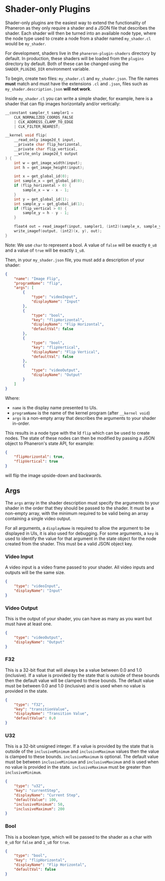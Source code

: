 # Shader-only Plugins

Shader-only plugins are the easiest way to extend the functionality of Phaneron as they only require a shader and a JSON file that describes the shader. Each shader will then be turned into an available node type, where the node type used to create a node from a shader named `my_shader.cl` would be `my_shader`.

For development, shaders live in the `phaneron-plugin-shaders` directory by default. In production, these shaders will be loaded from the `plugins` directory by default. Both of these can be changed using the `SHADER_PLUGINS_DIR` environment variable.

To begin, create two files: `my_shader.cl` and `my_shader.json`. The file names **must** match and must have the extensions `.cl` and `.json`, files such as `my_shader.description.json` **will not work**.

Inside `my_shader.cl` you can write a simple shader, for example, here is a shader that can flip images horizontally and/or vertically:

```c
__constant sampler_t sampler1 =
    CLK_NORMALIZED_COORDS_FALSE
    | CLK_ADDRESS_CLAMP_TO_EDGE
    | CLK_FILTER_NEAREST;

__kernel void flip(
    __read_only image2d_t input,
    __private char flip_horizontal,
    __private char flip_vertical,
    __write_only image2d_t output
) {
    int w = get_image_width(input);
    int h = get_image_height(input);

    int x = get_global_id(0);
    int sample_x = get_global_id(0);
    if (flip_horizontal > 0) {
        sample_x = w - x - 1;
    }
    int y = get_global_id(1);
    int sample_y = get_global_id(1);
    if (flip_vertical > 0) {
        sample_y = h - y - 1;
    }

    float4 out = read_imagef(input, sampler1, (int2)(sample_x, sample_y));
    write_imagef(output, (int2)(x, y), out);
}
```

Note: We use `char` to represent a bool. A value of `false` will be exactly `0_u8` and a value of `true` will be exactly `1_u8`.

Then, in your `my_shader.json` file, you must add a description of your shader:

```json
{
    "name": "Image Flip",
    "programName": "flip",
    "args": [
        {
            "type": "videoInput",
            "displayName": "Input"
        },
        {
            "type": "bool",
            "key": "flipHorizontal",
            "displayName": "Flip Horizontal",
            "defaultVal": false
        },
        {
            "type": "bool",
            "key": "flipVertical",
            "displayName": "Flip Vertical",
            "defaultVal": false
        },
        {
            "type": "videoOutput",
            "displayName": "Output"
        }
    ]
}
```

Where:
- `name` is the display name presented to UIs.
- `programName` is the name of the kernel program (after `__kernel void`)
- `args` is a non-empty array that describes the arguments to your shader in-order.

This results in a node type with the Id `flip` which can be used to create nodes. The state of these nodes can then be modified by passing a JSON object to Phaneron's state API, for example:

```json
{
    "flipHorizontal": true,
    "flipVertical": true
}
```

will flip the image upside-down and backwards.

## Args

The `args` array in the shader description must specify the arguments to your shader in the order that they should be passed to the shader. It must be a non-empty array, with the minimum required to be valid being an array containing a single video output.

For all arguments, a `displayName` is required to allow the argument to be displayed in UIs, it is also used for debugging.
For some arguments, a `key` is used to identify the value for that argument in the state object for the node created from the shader. This must be a valid JSON object key.

### Video Input

A video input is a video frame passed to your shader. All video inputs and outputs will be the same size.

```json
{
    "type": "videoInput",
    "displayName": "Input"
}
```

### Video Output

This is the output of your shader, you can have as many as you want but must have at least one.

```json
{
    "type": "videoOutput",
    "displayName": "Output"
}
```

### F32

This is a 32-bit float that will always be a value between 0.0 and 1.0 (inclusive). If a value is provided by the state that is outside of these bounds then the default value will be clamped to these bounds. The default value must be between 0.0 and 1.0 (inclusive) and is used when no value is provided in the state.


```json
{
    "type": "f32",
    "key": "transitionValue",
    "displayName": "Transition Value",
    "defaultValue": 0.0
}
```

### U32

This is a 32-bit unsigned integer. If a value is provided by the state that is outside of the `inclusiveMinimum` and `inclusiveMaximum` values then the value is clamped to these bounds. `inclusiveMaximum` is optional. The default value must be between `inclusiveMinimum` and `inclusiveMaximum` and is used when no value is provided in the state. `inclusiveMaximum` must be greater than `inclusiveMinimum`.

```json
{
    "type": "u32",
    "key": "currentStep",
    "displayName": "Current Step",
    "defaultValue": 100,
    "inclusiveMinimum": 50,
    "inclusiveMaximum": 200
}
```

### Bool

This is a boolean type, which will be passed to the shader as a char with `0_u8` for `false` and `1_u8` for `true`.

```json
{
    "type": "bool",
    "key": "flipHorizontal",
    "displayName": "Flip Horizontal",
    "defaultVal": false
}
```
